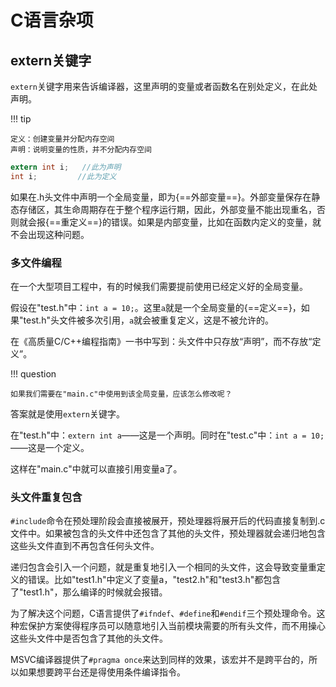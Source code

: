 # C语言杂项


## extern关键字

`extern`关键字用来告诉编译器，这里声明的变量或者函数名在别处定义，在此处声明。

!!! tip

    定义：创建变量并分配内存空间
    声明：说明变量的性质，并不分配内存空间

```C
extern int i;   //此为声明
int i;         //此为定义
```

如果在.h头文件中声明一个全局变量，即为{==外部变量==}。外部变量保存在静态存储区，其生命周期存在于整个程序运行期，因此，外部变量不能出现重名，否则就会报{==重定义==}的错误。如果是内部变量，比如在函数内定义的变量，就不会出现这种问题。

### 多文件编程

在一个大型项目工程中，有的时候我们需要提前使用已经定义好的全局变量。

假设在"test.h"中：`int a = 10;`。这里`a`就是一个全局变量的{==定义==}，如果"test.h"头文件被多次引用，`a`就会被重复定义，这是不被允许的。

在《高质量C/C++编程指南》一书中写到：头文件中只存放“声明”，而不存放“定义”。

!!! question

    如果我们需要在"main.c"中使用到该全局变量，应该怎么修改呢？

答案就是使用`extern`关键字。

在"test.h"中：`extern int a`——这是一个声明。同时在"test.c"中：`int a = 10;`——这是一个定义。

这样在"main.c"中就可以直接引用变量a了。

### 头文件重复包含

`#include`命令在预处理阶段会直接被展开，预处理器将展开后的代码直接复制到.c文件中。如果被包含的头文件中还包含了其他的头文件，预处理器就会递归地包含这些头文件直到不再包含任何头文件。

递归包含会引入一个问题，就是重复地引入一个相同的头文件，这会导致变量重定义的错误。比如"test1.h"中定义了变量a，"test2.h"和"test3.h"都包含了"test1.h"，那么编译的时候就会报错。

为了解决这个问题，C语言提供了`#ifndef`、`#define`和`#endif`三个预处理命令。这种宏保护方案使得程序员可以随意地引入当前模块需要的所有头文件，而不用操心这些头文件中是否包含了其他的头文件。

MSVC编译器提供了`#pragma once`来达到同样的效果，该宏并不是跨平台的，所以如果想要跨平台还是得使用条件编译指令。